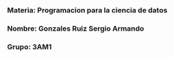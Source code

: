 ### Materia: Programacion para la ciencia de datos
### Nombre: Gonzales Ruiz Sergio Armando
### Grupo: 3AM1

